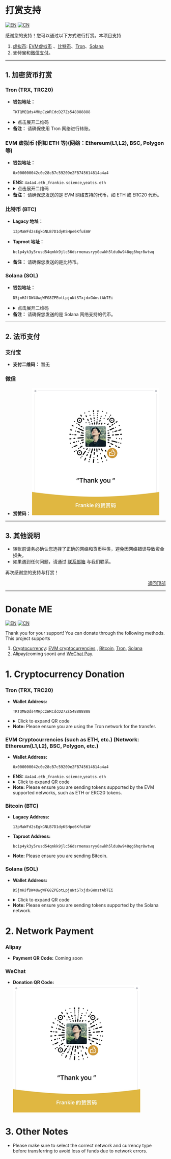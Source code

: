 # 打赏支持
<div align="left">

[![EN](https://img.shields.io/badge/EN-English-blue)](#donate-me)
[![CN](https://img.shields.io/badge/CN-中文-red)](#打赏支持)

</div>
感谢您的支持！您可以通过以下方式进行打赏。本项目支持

1. [虚拟币](#1-加密货币打赏):   [EVM虚拟币](#evm-虚拟币-例如-eth-等网络ethereuml1l2-bsc-polygon-等) 、[比特币](#比特币-btc)、[Tron](#tron-trx-trc20)、[Solana](#solana-sol)
2. ~~支付宝~~和[微信支付](#微信)。

---

## 1. 加密货币打赏

### Tron (TRX, TRC20)

- **钱包地址：**
  ```
  TKTQMEQds4MHpCzWRCdcD27Zs548888888
  ```
- <details> <summary>点击展开二维码</summary>
  <img src="Tron/Tron.jpg" alt="Tron QR Code" />
  </details>
- **备注：** 请确保使用 Tron 网络进行转账。

### EVM 虚拟币 (例如 ETH 等)(网络：Ethereum(L1,L2), BSC, Polygon 等)

- **钱包地址：**
  ```
  0x000000042c0e28cB7c59209e2FB745614814a4a4
  ```
- **ENS:**  `4a4a4.eth` ,`frankie.science`,`yeatss.eth`
- <details> <summary>点击展开二维码</summary>
  <img src="EVM/EVM.jpg" alt="EVM QR Code" />
  </details>
- **备注：** 请确保您发送的是 EVM 网络支持的代币，如 ETH 或 ERC20 代币。

### 比特币 (BTC)

- **Lagacy 地址：**
  ```
  13pMaWFd2sEgkGNLB7D1dyKSHpe6KfuEAW
  ```
- **Taproot 地址：**
  ```
  bc1p4yk3y5rusd54qmkk9jlc56dsrmemasryy0awkh5ldu0w948qg6hqr8wtwq
  ```
- **备注：** 请确保您发送的是比特币。

### Solana (SOL)

- **钱包地址：**
  ```
  D5jmHJfDW4UwgWFG8ZPEotLpjuNtSTxjdxGWnstAbTEi
  ```
- <details> <summary>点击展开二维码</summary>
  <img src="SOL/SOL.jpeg" alt="Solana QR Code" />
  </details>
- **备注：** 请确保您发送的是 Solana 网络支持的代币。

---

## 2. 法币支付

### 支付宝

- **支付二维码：**
  暂无

### 微信

- **赏赞码：**
  <!-- ![微信二维码](CN/WeChat.JPG) -->
  <!-- <img src="CN/WeChat.JPG" alt="微信二维码" /> -->
  <img src="CN/WeChat.JPG" alt="微信二维码" width="400" />

---

## 3. 其他说明

- 转账前请务必确认您选择了正确的网络和货币种类，避免因网络错误导致资金损失。
- 如果遇到任何问题，请通过 [联系邮箱](mailto:frankie.fc.wang@outlook.com) 与我们联系。

再次感谢您的支持与打赏！

<div align="right">
  <a href="#打赏支持">返回顶部</a>
</div>

---

# Donate ME
<div align="left">

[![EN](https://img.shields.io/badge/EN-English-blue)](#donate-me)
[![CN](https://img.shields.io/badge/CN-中文-red)](README.md#打赏支持)
</div>

Thank you for your support! You can donate through the following methods. This project supports
1. [Cryptocurrency](#1-cryptocurrency-donation):   [EVM cryptocurrencies](#evm-cryptocurrencies-such-as-eth-and-other-networksethereuml1l2-bsc-polygon-etc) , [Bitcoin](#bitcoin-btc), [Tron](#tron-trx-trc20), [Solana](#solana-sol)
2. ~~Alipay~~(coming soon) and [WeChat Pay](#weixin).

# 1. Cryptocurrency Donation
### Tron (TRX, TRC20)
- **Wallet Address:**
  ```
  TKTQMEQds4MHpCzWRCdcD27Zs548888888
  ```
- <details> <summary>Click to expand QR code</summary>
  <img src="Tron/Tron.jpg" alt="Tron QR Code" />
  </details>
- **Note:** Please ensure you are using the Tron network for the transfer.
### EVM Cryptocurrencies (such as ETH, etc.) (Network: Ethereum(L1,L2), BSC, Polygon, etc.)
- **Wallet Address:**
  ```
  0x000000042c0e28cB7c59209e2FB745614814a4a4
  ```
- **ENS:**  `4a4a4.eth` ,`frankie.science`,`yeatss.eth`
- <details> <summary>Click to expand QR code</summary>
  <img src="EVM/EVM.jpg" alt="EVM QR Code" />
  </details>
- **Note:** Please ensure you are sending tokens supported by the EVM supported networks, such as ETH or ERC20 tokens.
### Bitcoin (BTC)
- **Lagacy Address:**
  ```
  13pMaWFd2sEgkGNLB7D1dyKSHpe6KfuEAW
  ```
- **Taproot Address:**
  ```
  bc1p4yk3y5rusd54qmkk9jlc56dsrmemasryy0awkh5ldu0w948qg6hqr8wtwq
  ```
- **Note:** Please ensure you are sending Bitcoin.
### Solana (SOL)
- **Wallet Address:**
  ```
  D5jmHJfDW4UwgWFG8ZPEotLpjuNtSTxjdxGWnstAbTEi
  ```
- <details> <summary>Click to expand QR code</summary>
  <img src="SOL/SOL.jpeg" alt="Solana QR Code" />
  </details>
- **Note:** Please ensure you are sending tokens supported by the Solana network.

# 2. Network Payment
### Alipay
- **Payment QR Code:**
  Coming soon
### WeChat
- **Donation QR Code:**
  <!-- ![WeChat QR Code](CN/WeChat.JPG) -->
  <!-- <img src="CN/WeChat.JPG" alt="WeChat QR Code" /> -->
  <img src="CN/WeChat.JPG" alt="WeChat QR Code" width="400" />


# 3. Other Notes
- Please make sure to select the correct network and currency type before transferring to avoid loss of funds due to network errors.

